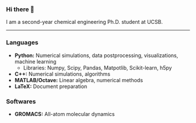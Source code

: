 ### Hi there 👋

I am a second-year chemical engineering Ph.D. student at UCSB.

---

### Languages

- **Python:** Numerical simulations, data postprocessing, visualizations, machine learning
  - Libraries: Numpy, Scipy, Pandas, Matpotlib, Scikit-learn, h5py
- **C++:** Numerical simulations, algorithms
- **MATLAB/Octave:** Linear algebra, numerical methods
- **LaTeX:** Document preparation

### Softwares

- **GROMACS:** All-atom molecular dynamics
